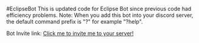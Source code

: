 #EclipseBot
This is updated code for Eclipse Bot since previous code had efficiency problems.
 Note: When you add this bot into your discord server, the default command prefix is "?" for example "?help".
 
Bot Invite link: 
[Click me to invite me to your server!](https://discord.com/oauth2/authorize?client_id=1003478249755656273&permissions=1075127409&scope=bot)